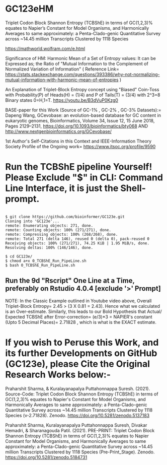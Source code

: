 # GC123eHM
Triplet Codon Block Shannon Entropy (TCBShE) in terms of GC(1,2,3)% equates to Napier’s Constant for Model Organisms, and Harmonically Averages to same approximately: a Penta-Clado-genic Quantitative Survey across ~14.45 million Transcripts Clustered by 1118 Species

https://mathworld.wolfram.com/e.html

Significance of HM: Harmonic Mean of a Set of Entropy values: It can be Expressed as; the Ratio of "Mutual Information to the Complement of Normalized Variation of Information" ( Reference Link= https://stats.stackexchange.com/questions/393386/why-not-normalizing-mutual-information-with-harmonic-mean-of-entropies )

An Explanation of Triplet-Block Entropy concept using "Biased" Coin-Toss with Probability(P) of Heads(H) = (1/4) and P of Tails(T) = (3/4) with 2^3=8 Binary states 0=H,1=T. 
https://youtu.be/B3dVuP0Kzg0

BASE-paper for this Work (Source of GC-1% , GC-2% , GC-3% Datasets):= Dapeng Wang, GCevobase: an evolution-based database for GC content in eukaryotic genomes, Bioinformatics, Volume 34, Issue 12, 15 June 2018, Pages 2129–2131, https://doi.org/10.1093/bioinformatics/bty068 AND 
http://www.nextgenbioinformatics.org/GCevobase/

1st Author's Self-Citations in this Context and IEEE-Information Theory Society Profile of the Ongoing work= https://www.itsoc.org/profile/9590

# Run the TCBShE pipeline Yourself! Please Exclude "$" in CLI: Command Line Interface, it is just the Shell-prompt.
```

$ git clone https://github.com/bioinformer/GC123e.git
Cloning into 'GC123e'...
remote: Enumerating objects: 271, done.
remote: Counting objects: 100% (271/271), done.
remote: Compressing objects: 100% (268/268), done.
remote: Total 271 (delta 146), reused 0 (delta 0), pack-reused 0
Receiving objects: 100% (271/271), 74.25 KiB | 1.95 MiB/s, done.
Resolving deltas: 100% (146/146), done.

$ cd GC123e/
$ chmod a+x 0_TCBShE_Run_PipeLine.sh 
$ bash 0_TCBShE_Run_PipeLine.sh 
```

## Run the 9d "Rscript" One Line at a Time, preferably on Rstudio 4.0.4 [exclude '>' Prompt]
NOTE: In the Classic Example outlined in Youtube video above, Overall Triplet-Block Entropy= 2.45 > (3 X 0.81 = 2.43). Hence what we calculated is an Over-estimate.
Similarly, this leads to our Bold Hypothesis that Actual/ Expected TCBShE after Error-correction= 
(e/3)*3 = NAPIER's constant (Upto 5 Decimal Places)= 2.71828 , which is what is the EXACT estimate.

# If you wish to Peruse this Work, and its further Developments on GitHub (GC123e), please Cite the Original Research Works below:-
Praharshit Sharma, & Kuralayanapalya Puttahonnappa Suresh. (2021). Source-Code: Triplet Codon Block Shannon Entropy (TCBShE) in terms of GC(1,2,3)% equates to Napier's Constant for Model Organisms, and Harmonically Averages to same approximately: a Penta-Clado-genic Quantitative Survey across ~14.45 million Transcripts Clustered by 1118 Species (v-2.71828). Zenodo. https://doi.org/10.5281/zenodo.5137183

Praharshit Sharma, Kuralayanapalya Puttahonnappa Suresh, Divakar Hemadri, & Sharanagouda Patil. (2021). PRE-PRINT: Triplet Codon Block Shannon Entropy (TCBShE) in terms of GC(1,2,3)% equates to Napier Constant for Model Organisms, and Harmonically Averages to same approximately: a Penta-Clado-genic Quantitative Survey across ~14.45 million Transcripts Clustered by 1118 Species (Pre-Print_Stage). Zenodo. https://doi.org/10.5281/zenodo.5184731


